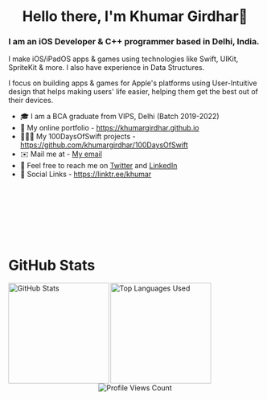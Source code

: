<h1 align="center"> Hello there, I'm Khumar Girdhar👋 </h1>
<h3> I am an iOS Developer & C++ programmer based in Delhi, India. </h3>
<p> I make iOS/iPadOS apps & games using technologies like Swift, UIKit, SpriteKit & more. I also have experience in Data Structures.</p>
<p>I focus on building apps & games for Apple's platforms using User-Intuitive design that helps making users' life easier, helping them get the best out of their devices. 
</p>

- 🎓 I am a BCA graduate from VIPS, Delhi (Batch 2019-2022)
- 💼 My online portfolio - https://khumargirdhar.github.io
- 🧑🏻‍💻 My 100DaysOfSwift projects - https://github.com/khumargirdhar/100DaysOfSwift
- ✉️ Mail me at - [My email](mailto:khumargirdhar@outlook.com)
- 💬 Feel free to reach me on [Twitter](https://www.twitter.com/khumargirdhar) and [LinkedIn](https://www.linkedin.com/in/khumargirdhar)
- 🔗 Social Links - https://linktr.ee/khumar
</br>
</br>
</br>
</br>
</br>
</br>
<h1> GitHub Stats </h1>
<p align="left"> <img align="left" height="200em" src="https://github-readme-stats.vercel.app/api?username=khumargirdhar&theme=github_dark&include_all_commits=true&count_private=true" alt="GitHub Stats"/> </p>
<p align="left"> <img height="200em" align="left" src="https://github-readme-stats.vercel.app/api/top-langs/?username=khumargirdhar&layout=compact&langs_count=10&theme=github_dark&card_width=370em" alt="Top Languages Used"/> </p>
<p align="center"> <img align="centre" src="https://komarev.com/ghpvc/?username=khumargirdhar" alt="Profile Views Count"/> </p>
